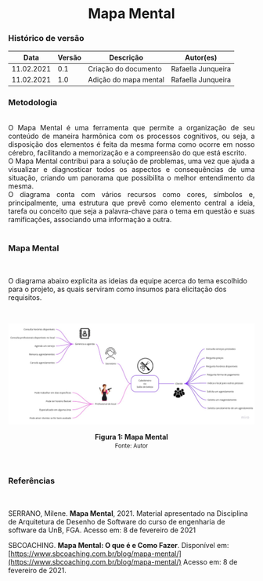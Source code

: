 # <center> Mapa Mental

### Histórico de versão<br>
|Data | Versão | Descrição | Autor(es)
| -- | -- | -- | -- |
| 11.02.2021 | 0.1 | Criação do documento | Rafaella Junqueira |<br>
| 11.02.2021 | 1.0 | Adição do mapa mental | Rafaella Junqueira |<br>

### Metodologia
<br>
<div align="justify">
O Mapa Mental é uma ferramenta que permite a organização de seu conteúdo de maneira harmônica com os processos cognitivos, ou seja, a disposição dos elementos é feita da mesma forma como ocorre em nosso cérebro, facilitando a memorização e a compreensão do que está escrito.<br>O Mapa Mental contribui para a solução de problemas, uma vez que ajuda a visualizar e diagnosticar todos os aspectos e consequências de uma situação, criando um panorama que possibilita o melhor entendimento da mesma.<br>O diagrama conta com vários recursos como cores, símbolos e, principalmente, uma estrutura que prevê como elemento central a ideia, tarefa ou conceito que seja a palavra-chave para o tema em questão e suas ramificações, associando uma informação a outra.
</div><br>

### Mapa Mental
<br>

O diagrama abaixo explicita as ideias da equipe acerca do tema escolhido para o projeto, as quais serviram como insumos para elicitação dos requisitos.

<br>
<p align="center">
<img src='../../img/mapa-mental.jpg'>
  <figcaption align='center'>
    <b>Figura 1: Mapa Mental</b>
    </br>
    <small>Fonte: Autor</small>
  </figcaption>
</p></br>

### Referências
<br>

SERRANO, Milene. **Mapa Mental**, 2021. Material apresentado na Disciplina de Arquitetura de Desenho de Software do curso de engenharia de software da UnB, FGA. Acesso em: 8 de fevereiro de 2021

SBCOACHING. **Mapa Mental: O que é e Como Fazer**. Disponível em: [https://www.sbcoaching.com.br/blog/mapa-mental/](https://www.sbcoaching.com.br/blog/mapa-mental/) Acesso em: 8 de fevereiro de 2021.
